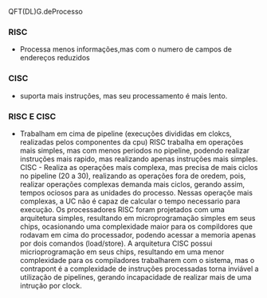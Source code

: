 QFT(DL)G.deProcesso
### RISC 
- Processa menos informações,mas com o numero de campos de endereços reduzidos
### CISC
 - suporta mais instruções, mas seu processamento é mais lento.
### RISC E CISC
 - Trabalham em cima de pipeline (execuções divididas em clokcs, realizadas pelos componentes da cpu)
RISC trabalha em operações mais simples, mas com menos periodos no pipeline, podendo realizar instruções mais rapido, mas realizando apenas instruções mais simples. 
CISC - Realiza as operações mais complexa, mas precisa de mais ciclos no pipeline (20 a 30), realizando as operações fora de oredem, pois, realizar operações complexas demanda mais ciclos, gerando assim, tempos ociosos para as unidades do processo. Nessas operaçõe mais complexas, a UC não é capaz de calcular o tempo necessario para execução.
Os processadores RISC foram projetados com uma arquitetura simples, resultando em microprogramação simples em seus chips, ocasionando uma complexidade maior para os compildores que rodavam em cima do processador, podendo acessar a memoria apenas por dois comandos (load/store).
A arquitetura CISC possui micrioprogramação em seus chips, resultando em uma menor complexidade para os compiladores trabalharem com o sistema, mas o contrapont é a complexidade de instruções processadas torna inviável a utilização de pipelines, gerando incapacidade de realizar mais de uma intrução por clock.
